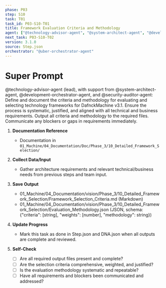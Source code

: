 ```yaml
---
phase: P03
step: S10
task: T01
task_id: P03-S10-T01
title: Framework Evaluation Criteria and Methodology
agent: ["@technology-advisor-agent", "@system-architect-agent", "@development-orchestrator-agent", "@security-auditor-agent"]
next_task: P03-S10-T02
version: 3.1.0
source: Step.json
orchestrator: "@uber-orchestrator-agent"
---
```


# Super Prompt
@technology-advisor-agent (lead), with support from @system-architect-agent, @development-orchestrator-agent, and @security-auditor-agent: Define and document the criteria and methodology for evaluating and selecting technology frameworks for DafnckMachine v3.1. Ensure the process is systematic, justified, and aligned with all technical and business requirements. Output all criteria and methodology to the required files. Communicate any blockers or gaps in requirements immediately.

1. **Documentation Reference**
   - Documentation in  `01_Machine/04_Documentation/Doc/Phase_3/10_Detailed_Framework_Selection/`

2. **Collect Data/Input**
   - Gather architecture requirements and relevant technical/business needs from previous steps and team input.

3. **Save Output**
   - 01_Machine/04_Documentation/vision/Phase_3/10_Detailed_Framework_Selection/Framework_Selection_Criteria.md (Markdown)
   - 01_Machine/04_Documentation/vision/Phase_3/10_Detailed_Framework_Selection/Evaluation_Methodology.json (JSON, schema: {"criteria": [string], "weights": [number], "methodology": string})

4. **Update Progress**
   - Mark this task as done in Step.json and DNA.json when all outputs are complete and reviewed.

5. **Self-Check**
   - [ ] Are all required output files present and complete?
   - [ ] Are the selection criteria comprehensive, weighted, and justified?
   - [ ] Is the evaluation methodology systematic and repeatable?
   - [ ] Have all requirements and blockers been communicated and addressed? 